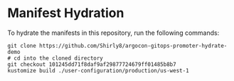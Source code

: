 # Manifest Hydration

To hydrate the manifests in this repository, run the following commands:

```shell
git clone https://github.com/Shirly8/argocon-gitops-promoter-hydrate-demo
# cd into the cloned directory
git checkout 101245dd71f8daf9af29877724679ff01485b8b7
kustomize build ./user-configuration/production/us-west-1
```
